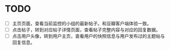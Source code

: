 # TODO

- [ ] 主页页面，查看当前监控的小组的最新帖子。和豆瓣客户端体验一致。
- [ ] 点击帖子，转到对应帖子详情页面，查看帖子完整内容与对应的回复数据。
- [ ] 点击用户头像，转到用户主页，查看用户的快照信息与用户发布过的主题帖与回复信息。
